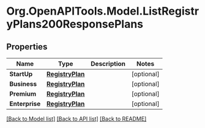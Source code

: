 # Org.OpenAPITools.Model.ListRegistryPlans200ResponsePlans

## Properties

Name | Type | Description | Notes
------------ | ------------- | ------------- | -------------
**StartUp** | [**RegistryPlan**](RegistryPlan.md) |  | [optional] 
**Business** | [**RegistryPlan**](RegistryPlan.md) |  | [optional] 
**Premium** | [**RegistryPlan**](RegistryPlan.md) |  | [optional] 
**Enterprise** | [**RegistryPlan**](RegistryPlan.md) |  | [optional] 

[[Back to Model list]](../README.md#documentation-for-models) [[Back to API list]](../README.md#documentation-for-api-endpoints) [[Back to README]](../README.md)

